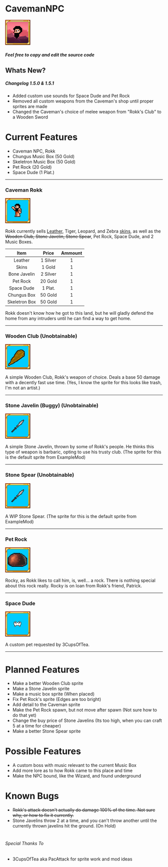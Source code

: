 # CavemanNPC

![alt text](https://github.com/masterpwrpuf/CavemanNPC/blob/master/CavemanNPC/icon.png "CavemanNPC")

##### Feel free to copy and edit the source code

## Whats New?
##### Changelog 1.5.0 & 1.5.1

* Added custom use sounds for Space Dude and Pet Rock
* Removed all custom weapons from the Caveman's shop until proper sprites are made
* Changed the Caveman's choice of melee weapon from "Rokk's Club" to a Wooden Sword

# Current Features
* Caveman NPC, Rokk
* Chungus Music Box (50 Gold)
* Skeletron Music Box (50 Gold)
* Pet Rock (20 Gold)
* Space Dude (1 Plat.)

***

### Caveman Rokk
![alt text](https://github.com/masterpwrpuf/CavemanNPC/blob/master/Icons/iconrokk.png "Caveman Rokk Icon")

Rokk currently sells [Leather](https://terraria.gamepedia.com/Leather), Tiger, Leopard, and Zebra [skins](https://terraria.gamepedia.com/Animal_Skins), as well as the ~~Wooden Club, Stone Javelin, Stone Spear~~, Pet Rock, Space Dude, and 2 Music Boxes.

| Item          | Price         | Ammount |
|:-------------:|:-------------:|:-------:|
| Leather       | 1 Silver	    | 1		  |
| Skins         | 1 Gold        | 1       |
| Bone Javelin  | 2 Silver 		| 1		  |
| Pet Rock      | 20 Gold       | 1       |
| Space Dude    | 1 Plat. 		| 1	 	  |
| Chungus Box   | 50 Gold 		| 1  	  |
| Skeletron Box | 50 Gold 		| 1 	  |

Rokk doesn't know how he got to this land, but he will gladly defend the home from any intruders until he can find a way to get home.

***

### Wooden Club (Unobtainable)
![alt text](https://github.com/masterpwrpuf/CavemanNPC/blob/master/Icons/iconclub.png "Wooden Club Icon")

A simple Wooden Club, Rokk's weapon of choice. Deals a base 50 damage with a decently fast use time.
(Yes, I know the sprite for this looks like trash, I'm not an artist.)

***

### Stone Javelin (Buggy) (Unobtainable)
![alt text](https://github.com/masterpwrpuf/CavemanNPC/blob/master/Icons/iconjavelin.png "Stone Javelin Icon")

A simple Stone Javelin, thrown by some of Rokk's people. He thinks this type of weapon is barbaric, opting to use his trusty club.
(The sprite for this is the default sprite from ExampleMod)

***

### Stone Spear (Unobtainable)
![alt text](https://github.com/masterpwrpuf/CavemanNPC/blob/master/Icons/iconjavelin.png "Stone Spear Icon")

A WIP Stone Spear.
(The sprite for this is the default sprite from ExampleMod)

***

### Pet Rock
![alt text](https://github.com/masterpwrpuf/CavemanNPC/blob/master/Icons/iconrock.png "Pet Rock Icon")

Rocky, as Rokk likes to call him, is, well... a rock. There is nothing special about this rock really. Rocky is on loan from Rokk's friend, Patrick.

***

### Space Dude
![alt text](https://github.com/masterpwrpuf/CavemanNPC/blob/master/Icons/iconspacedude.png "Space Dude Icon")

A custom pet requested by 3CupsOfTea.

***

# Planned Features
* Make a better Wooden Club sprite
* Make a Stone Javelin sprite
* Make a music box sprite (When placed)
* Fix Pet Rock's sprite (Edges are too bright)
* Add detail to the Caveman sprite
* Make the Pet Rock spawn, but not move after spawn (Not sure how to do that yet)
* Change the buy price of Stone Javelins (Its too high, when you can craft 5 at a time for cheaper)
* Make a better Stone Spear sprite

# Possible Features
* A custom boss with music relevant to the current Music Box
* Add more lore as to how Rokk came to this place and time
* Make the NPC bound, like the Wizard, and found underground

# Known Bugs
* ~~Rokk's attack doesn't actually do damage 100% of the time. Not sure why, or how to fix it currently.~~
* Stone Javelins throw 2 at a time, and you can't throw another until the currently thrown javelins hit the ground. (On Hold)

#

###### Special Thanks To
* 3CupsOfTea aka PacAttack for sprite work and mod ideas